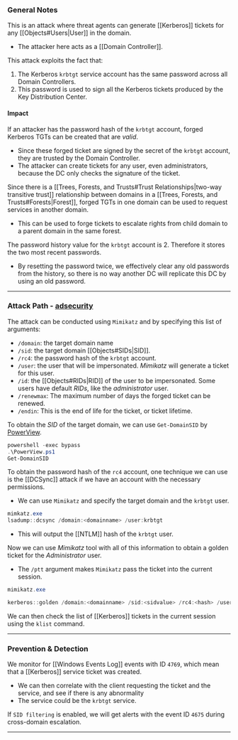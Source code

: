 ### General Notes

This is an attack where threat agents can generate [[Kerberos]] tickets for any [[Objects#Users|User]] in the domain.
- The attacker here acts as a [[Domain Controller]].

This attack exploits the fact that:
1. The Kerberos `krbtgt` service account has the same password across all Domain Controllers.
2. This password is used to sign all the Kerberos tickets produced by the Key Distribution Center.

#### Impact

If an attacker has the password hash of the `krbtgt` account, forged Kerberos TGTs can be created that are *valid*. 
- Since these forged ticket are signed by the secret of the `krbtgt` account, they are trusted by the Domain Controller.
- The attacker can create tickets for any user, even administrators, because the DC only checks the signature of the ticket.

Since there is a [[Trees, Forests, and Trusts#Trust Relationships|two-way transitive trust]] relationship between domains in a [[Trees, Forests, and Trusts#Forests|Forest]], forged TGTs in one domain can be used to request services in another domain.
- This can be used to forge tickets to escalate rights from child domain to a parent domain in the same forest.

The password history value for the `krbtgt` account is 2. Therefore it stores the two most recent passwords. 
- By resetting the password twice, we effectively clear any old passwords from the history, so there is no way another DC will replicate this DC by using an old password.

---
### Attack Path - [adsecurity](https://adsecurity.org/?page_id=1821#KERBEROSGolden)

The attack can be conducted using `Mimikatz` and by specifying this list of arguments:
- `/domain`: the target domain name
- `/sid`: the target domain [[Objects#SIDs|SID]].
- `/rc4`: the password hash of the `krbtgt` account.
- `/user`: the user that will be impersonated. *Mimikatz* will generate a ticket for this user.
- `/id`: the [[Objects#RIDs|RID]] of the user to be impersonated. Some users have default *RIDs*, like the *administrator* user.
- `/renewmax`: The maximum number of days the forged ticket can be renewed.
- `/endin`: This is the end of life for the ticket, or ticket lifetime.

To obtain the *SID* of the target domain, we can use `Get-DomainSID` by  [PowerView](https://github.com/darkoperator/Veil-PowerView).
```powershell
powershell -exec bypass
.\PowerView.ps1
Get-DomainSID
```

To obtain the password hash of the `rc4` account, one technique we can use is the [[DCSync]] attack if we have an account with the necessary permissions.
- We can use `Mimikatz` and specify the target domain and the `krbtgt` user.
```powershell
mimkatz.exe
lsadump::dcsync /domain:<domainname> /user:krbtgt
```
- This will output the [[NTLM]] hash of the `krbtgt` user.

Now we can use *Mimikatz* tool with all of this information to obtain a golden ticket for the *Administrator* user.
- The `/ptt` argument makes `Mimikatz` pass the ticket into the current session.
```powershell
mimikatz.exe

kerberos::golden /domain:<domainname> /sid:<sidvalue> /rc4:<hash> /user:Administrator /id:500 /renewmax:7 /endin:8 /ptt
```

We can then check the list of [[Kerberos]] tickets in the current session using the `klist` command.

---
### Prevention & Detection

We monitor for [[Windows Events Log]] events with ID `4769`, which mean that a [[Kerberos]] service ticket was created.
- We can then correlate with the client requesting the ticket and the service, and see if there is any abnormality
- The service could be the `krbtgt` service.

If `SID filtering` is enabled, we will get alerts with the event ID `4675` during cross-domain escalation.

---
